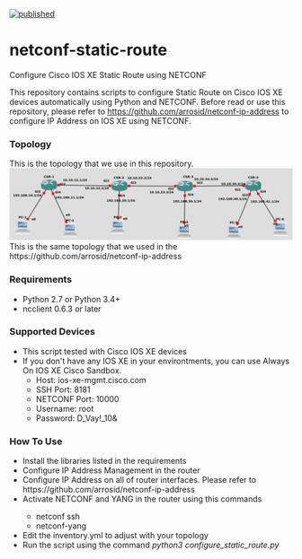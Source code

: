 [![published](https://static.production.devnetcloud.com/codeexchange/assets/images/devnet-published.svg)](https://developer.cisco.com/codeexchange/github/repo/arrosid/netconf-static-route)
# netconf-static-route
Configure Cisco IOS XE Static Route using NETCONF

This repository contains scripts to configure Static Route on Cisco IOS XE devices automatically using Python and NETCONF. Before read or use this repository, please refer to https://github.com/arrosid/netconf-ip-address to configure IP Address on IOS XE using NETCONF.

<h3>Topology</h3>
This is the topology that we use in this repository. 
<img src="Topology.png" />
This is the same topology that we used in the https://github.com/arrosid/netconf-ip-address

<h3>Requirements</h3>
<ul>
	<li>Python 2.7 or Python 3.4+</li>
	<li>ncclient 0.6.3 or later</li>
</ul>

<h3>Supported Devices</h3>
<ul>
	<li>This script tested with Cisco IOS XE devices</li>
  <li>If you don't have any IOS XE in your environtments, you can use Always On IOS XE Cisco Sandbox.
    <ul>
      <li>Host: ios-xe-mgmt.cisco.com</li>
      <li>SSH Port: 8181</li>
      <li>NETCONF Port: 10000</li>
      <li>Username: root</li>
      <li>Password: D_Vay!_10&</li>
    </ul>
</ul>

<h3>How To Use</h3>
<ul>
	<li>Install the libraries listed in the requirements</li>
	<li>Configure IP Address Management in the router</li>
  <li>Configure IP Address on all of router interfaces. Please refer to https://github.com/arrosid/netconf-ip-address</li>
	<li>Activate NETCONF and YANG in the router using this commands</li>
    <ul>
      <li>netconf ssh</li>
      <li>netconf-yang</li>
    </ul>
	<li>Edit the inventory.yml to adjust with your topology</li>
	<li>Run the script using the command <i>python3 configure_static_route.py</i></li>
</ul>
